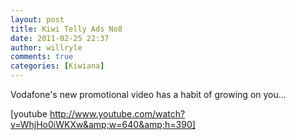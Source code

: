 ```yaml
---
layout: post
title: Kiwi Telly Ads No8
date: 2011-02-25 22:37
author: willryle
comments: true
categories: [Kiwiana]
---
```

Vodafone's new promotional video has a habit of growing on you...

[youtube http://www.youtube.com/watch?v=WhjHo0iWKXw&amp;w=640&amp;h=390]

